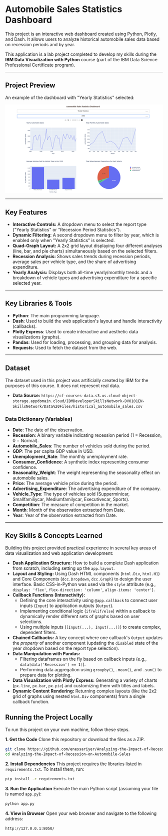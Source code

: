 # Automobile Sales Statistics Dashboard

This project is an interactive web dashboard created using Python, Plotly, and Dash. It allows users to analyze historical automobile sales data based on recession periods and by year.

This application is a lab project completed to develop my skills during the **IBM Data Visualization with Python** course (part of the IBM Data Science Professional Certificate program).

---

## Project Preview

An example of the dashboard with "Yearly Statistics" selected:

![Dashboard Demo](YearlyReportGraphs.png)

---

## Key Features

* **Interactive Controls:** A dropdown menu to select the report type ("Yearly Statistics" or "Recession Period Statistics").
* **Dynamic Filtering:** A second dropdown menu to filter by year, which is enabled only when "Yearly Statistics" is selected.
* **Quad-Graph Layout:** A 2x2 grid layout displaying four different analyses (line, bar, and pie charts) simultaneously based on the selected filters.
* **Recession Analysis:** Shows sales trends during recession periods, average sales per vehicle type, and the share of advertising expenditure.
* **Yearly Analysis:** Displays both all-time yearly/monthly trends and a breakdown of vehicle types and advertising expenditure for a specific selected year.

---

## Key Libraries & Tools

* **Python**: The main programming language.
* **Dash**: Used to build the web application's layout and handle interactivity (callbacks).
* **Plotly Express**: Used to create interactive and aesthetic data visualizations (graphs).
* **Pandas**: Used for loading, processing, and grouping data for analysis.
* **Requests**: Used to fetch the dataset from the web.

---

## Dataset

The dataset used in this project was artificially created by IBM for the purposes of this course. It does not represent real data.

* **Data Source:** `https://cf-courses-data.s3.us.cloud-object-storage.appdomain.cloud/IBMDeveloperSkillsNetwork-DV0101EN-SkillsNetwork/Data%20Files/historical_automobile_sales.csv`

### Data Dictionary (Variables)

* **Date**: The date of the observation.
* **Recession**: A binary variable indicating recession period (1 = Recession, 0 = Normal).
* **Automobile_Sales**: The number of vehicles sold during the period.
* **GDP**: The per capita GDP value in USD.
* **Unemployment_Rate**: The monthly unemployment rate.
* **Consumer_Confidence**: A synthetic index representing consumer confidence.
* **Seasonality_Weight**: The weight representing the seasonality effect on automobile sales.
* **Price**: The average vehicle price during the period.
* **Advertising_Expenditure**: The advertising expenditure of the company.
* **Vehicle_Type**: The type of vehicles sold (Supperminicar, Smallfamiliycar, Mediumfamilycar, Executivecar, Sports).
* **Competition**: The measure of competition in the market.
* **Month**: Month of the observation extracted from Date.
* **Year**: Year of the observation extracted from Date.

---

## Key Skills & Concepts Learned

Building this project provided practical experience in several key areas of data visualization and web application development:

* **Dash Application Structure:** How to build a complete Dash application from scratch, including setting up the `app.layout`.
* **Layout and Styling:** Using Dash HTML components (`html.Div`, `html.H1`) and Core Components (`dcc.Dropdown`, `dcc.Graph`) to design the user interface. Basic CSS-in-Python was used via the `style` attribute (e.g., `display: 'flex'`, `flex-direction: 'column'`, `align-items: 'center'`).
* **Callback Functions (Interactivity):**
    * Defining the core interactivity using `@app.callback` to connect user inputs (`Input`) to application outputs (`Output`).
    * Implementing conditional logic (`if/elif/else`) within a callback to dynamically render different sets of graphs based on user selections.
    * Using multiple inputs (`[Input(...), Input(...)]`) to create complex, dependent filters.
* **Chained Callbacks:** A key concept where one callback's `Output` updates the *property* of another component (updating the `disabled` state of the year dropdown based on the report type selection).
* **Data Manipulation with Pandas:**
    * Filtering dataframes on the fly based on callback inputs (e.g., `data[data['Recession'] == 1]`).
    * Performing data aggregation using `groupby()`, `.mean()`, and `.sum()` to prepare data for plotting.
* **Data Visualization with Plotly Express:** Generating a variety of charts (`px.line`, `px.bar`, `px.pie`) and customizing them with titles and labels.
* **Dynamic Content Rendering:** Returning complex layouts (like the 2x2 grid of graphs using nested `html.Div` components) from a single callback function.

## Running the Project Locally

To run this project on your own machine, follow these steps.

**1. Get the Code**
Clone this repository or download the files as a ZIP.
```bash
git clone https://github.com/enessariyer/Analyzing-the-Impact-of-Recession-on-Automobile-Sales.git
cd Analyzing-the-Impact-of-Recession-on-Automobile-Sales
````

**2. Install Dependencies**
This project requires the libraries listed in `requirements.txt`. To install them, run:

```bash
pip install -r requirements.txt
```

**3. Run the Application**
Execute the main Python script (assuming your file is named `app.py`):

```bash
python app.py
```

**4. View in Browser**
Open your web browser and navigate to the following address:

```
http://127.0.0.1:8050/
```

